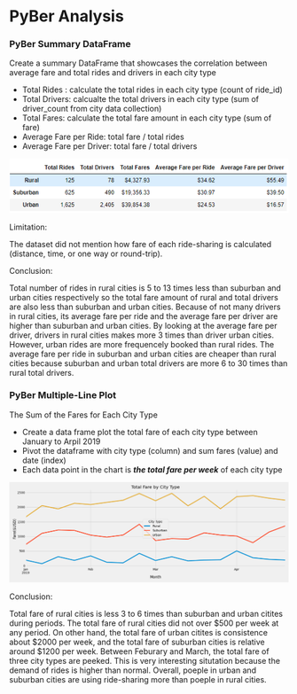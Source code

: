 # PyBer Analysis

### PyBer Summary DataFrame

Create a summary DataFrame that showcases the correlation between average fare and total rides and drivers in each city type

- Total Rides : calculate the total rides in each city type (count of ride_id)
- Total Drivers: calcualte the total drivers in each city type (sum of driver_count from city data collection)
- Total Fares: calculate the total fare amount in each city type (sum of fare)
- Average Fare per Ride: total fare / total rides
- Average Fare per Driver: total fare / total drivers

![data table](analysis/challenge5_dataframe.png)

Limitation:

The dataset did not mention how fare of each ride-sharing is calculated (distance, time, or one way or round-trip).

Conclusion:

Total number of rides in rural cities is 5 to 13 times less than suburban and urban cities respectively so the total fare amount of rural and total drivers are also less than suburban and urban cities. Because of not many drivers in rural cities, its average fare per ride  and the average fare per driver are higher than suburban and urban cities. By looking at the average fare per driver, drivers in rural cities makes more 3 times than driver urban cities. However, urban rides are more frequencely booked than rural rides. The average fare per ride in suburban and urban cities are cheaper than rural cities because suburban and urban total drivers are more 6 to 30 times than rural total drivers.


### PyBer Multiple-Line Plot 

The Sum of the Fares for Each City Type

- Create a data frame plot the total fare of each city type between January to Arpil 2019
- Pivot the dataframe with city type (column) and sum fares (value) and date (index) 
- Each data point in the chart is ***the total fare per week*** of each city type

![data frame](analysis/challenge5.png)

Conclusion:

Total fare of rural cities is less 3 to 6 times than suburban and urban citites during periods. The total fare of rural cities did not over $500 per week at any period. On other hand, the total fare of urban citites is consistence about $2000 per week, and the total fare of suburban cities is relative around $1200 per week. Between Feburary and March, the total fare of three city types are peeked. This is very interesting situtation because the demand of rides is higher than normal. Overall, poeple in urban and suburban cities are using ride-sharing more than poeple in rural cities. 
